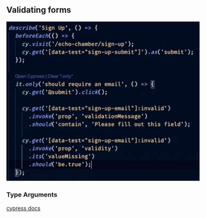 ## Validating forms

![Form validation](./images/form.png)

### Type Arguments

[cypress docs](https://docs.cypress.io/api/commands/type#Arguments)
